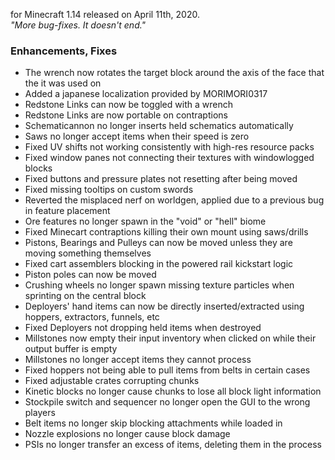 for Minecraft 1.14 released on April 11th, 2020.  
_"More bug-fixes. It doesn't end."_

### Enhancements, Fixes

- The wrench now rotates the target block around the axis of the face that the it was used on
- Added a japanese localization provided by MORIMORI0317
- Redstone Links can now be toggled with a wrench
- Redstone Links are now portable on contraptions
- Schematicannon no longer inserts held schematics automatically
- Saws no longer accept items when their speed is zero
- Fixed UV shifts not working consistently with high-res resource packs
- Fixed window panes not connecting their textures with windowlogged blocks
- Fixed buttons and pressure plates not resetting after being moved
- Fixed missing tooltips on custom swords
- Reverted the misplaced nerf on worldgen, applied due to a previous bug in feature placement
- Ore features no longer spawn in the "void" or "hell" biome
- Fixed Minecart contraptions killing their own mount using saws/drills
- Pistons, Bearings and Pulleys can now be moved unless they are moving something themselves
- Fixed cart assemblers blocking in the powered rail kickstart logic
- Piston poles can now be moved
- Crushing wheels no longer spawn missing texture particles when sprinting on the central block
- Deployers' hand items can now be directly inserted/extracted using hoppers, extractors, funnels, etc
- Fixed Deployers not dropping held items when destroyed
- Millstones now empty their input inventory when clicked on while their output buffer is empty
- Millstones no longer accept items they cannot process
- Fixed hoppers not being able to pull items from belts in certain cases
- Fixed adjustable crates corrupting chunks
- Kinetic blocks no longer cause chunks to lose all block light information
- Stockpile switch and sequencer no longer open the GUI to the wrong players
- Belt items no longer skip blocking attachments while loaded in
- Nozzle explosions no longer cause block damage
- PSIs no longer transfer an excess of items, deleting them in the process
